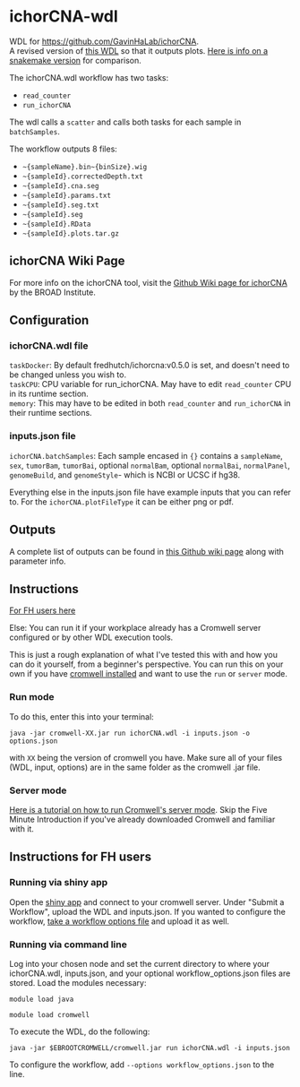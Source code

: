 # ichorCNA-wdl
WDL for https://github.com/GavinHaLab/ichorCNA. \
A revised version of [this WDL](https://github.com/GavinHaLab/wdl-repo/tree/main/ichorCNA/old/) so that it outputs plots.
[Here is info on a snakemake version](https://github.com/broadinstitute/ichorCNA/wiki/SnakeMake-pipeline-for-ichorCNA) for comparison. 

The ichorCNA.wdl workflow has two tasks:
- `read_counter`
- `run_ichorCNA`

The wdl calls a `scatter` and calls both tasks for each sample in `batchSamples`.

The workflow outputs 8 files:
- `~{sampleName}.bin~{binSize}.wig`
- `~{sampleId}.correctedDepth.txt`
- `~{sampleId}.cna.seg`
- `~{sampleId}.params.txt`
- `~{sampleId}.seg.txt`
- `~{sampleId}.seg`
- `~{sampleId}.RData`
- `~{sampleId}.plots.tar.gz`

## ichorCNA Wiki Page
For more info on the ichorCNA tool, visit the [Github Wiki page for ichorCNA](https://github.com/broadinstitute/ichorCNA/wiki) by the BROAD Institute.

## Configuration
### ichorCNA.wdl file
`taskDocker`: By default fredhutch/ichorcna:v0.5.0 is set, and doesn't need to be changed unless you wish to.\
`taskCPU`: CPU variable for run_ichorCNA. May have to edit `read_counter` CPU in its runtime section.\
`memory`: This may have to be edited in both `read_counter` and `run_ichorCNA` in their runtime sections.

### inputs.json file
`ichorCNA.batchSamples`: Each sample encased in `{}` contains a `sampleName`, `sex`, `tumorBam`, `tumorBai`, optional `normalBam`, optional `normalBai`, `normalPanel`, `genomeBuild`, and `genomeStyle`- which is NCBI or UCSC if hg38.

Everything else in the inputs.json file have example inputs that you can refer to. For the `ichorCNA.plotFileType` it can be either png or pdf.

## Outputs
A complete list of outputs can be found in [this Github wiki page](https://github.com/broadinstitute/ichorCNA/wiki/Output) along with parameter info.

## Instructions
[For FH users here](#instructions-for-fh-users)

Else:
You can run it if your workplace already has a Cromwell server configured or by other WDL execution tools.

This is just a rough explanation of what I've tested this with and how you can do it yourself, from a beginner's perspective.
You can run this on your own if you have [cromwell installed](https://github.com/broadinstitute/cromwell/releases/tag/85) and want to use the `run` or `server` mode.

### Run mode
To do this, enter this into your terminal:

    java -jar cromwell-XX.jar run ichorCNA.wdl -i inputs.json -o options.json

with `XX` being the version of cromwell you have. Make sure all of your files (WDL, input, options) are in the same folder as the cromwell .jar file.

### Server mode
[Here is a tutorial on how to run Cromwell's server mode](https://cromwell.readthedocs.io/en/stable/tutorials/ServerMode/). Skip the Five Minute Introduction if you've already downloaded Cromwell and familiar with it.

## Instructions for FH users
### Running via shiny app

Open the [shiny app](https://cromwellapp.fredhutch.org/) and connect to your cromwell server. Under "Submit a Workflow", upload the WDL and inputs.json. If you wanted to configure the workflow, [take a workflow options file](https://github.com/GavinHaLab/WDL_Pipelines/tree/main/workflow-options) and upload it as well.


### Running via command line
Log into your chosen node and set the current directory to where your ichorCNA.wdl, inputs.json, and your optional workflow_options.json files are stored. Load the modules necessary:

`module load java`

`module load cromwell`

To execute the WDL, do the following:

`java -jar $EBROOTCROMWELL/cromwell.jar run ichorCNA.wdl -i inputs.json`

To configure the workflow, add `--options workflow_options.json` to the line.
